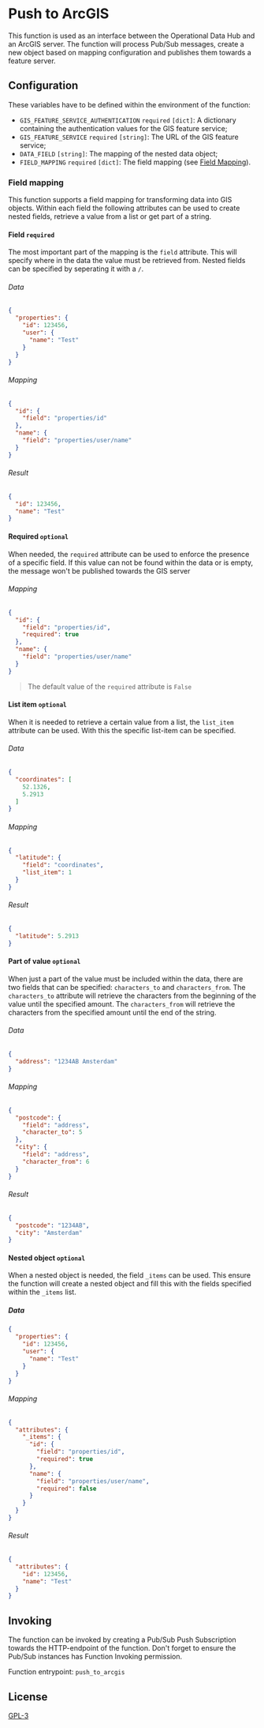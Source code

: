 # Push to ArcGIS

This function is used as an interface between the Operational Data Hub and an ArcGIS server. The function will process
Pub/Sub messages, create a new object based on mapping configuration and publishes them towards a feature server.

## Configuration
These variables have to be defined within the environment of the function:
- `GIS_FEATURE_SERVICE_AUTHENTICATION` `required` `[dict]`: A dictionary containing the authentication values for the 
  GIS feature service;
- `GIS_FEATURE_SERVICE` `required` `[string]`: The URL of the GIS feature service;
- `DATA_FIELD` `[string]`: The mapping of the nested data object;
- `FIELD_MAPPING` `required` `[dict]`: The field mapping (see [Field Mapping](#field-mapping)).

### Field mapping
This function supports a field mapping for transforming data into GIS objects. Within each field the following 
attributes can be used to create nested fields, retrieve a value from a list or get part of a string.

#### Field `required`
The most important part of the mapping is the `field` attribute. This will specify where in the data the value must be
retrieved from. Nested fields can be specified by seperating it with a `/`.

###### Data
~~~json
{
  "properties": {
    "id": 123456,
    "user": {
      "name": "Test"
    }
  }
}
~~~

###### Mapping
~~~json
{
  "id": {
    "field": "properties/id"
  },
  "name": {
    "field": "properties/user/name"
  }
}
~~~

###### Result
~~~json
{
  "id": 123456,
  "name": "Test"
}
~~~

#### Required `optional`
When needed, the `required` attribute can be used to enforce the presence of a specific field. If this value can not be
found within the data or is empty, the message won't be published towards the GIS server

###### Mapping
~~~json
{
  "id": {
    "field": "properties/id",
    "required": true
  },
  "name": {
    "field": "properties/user/name"
  }
}
~~~

> The default value of the `required` attribute is `False`

#### List item `optional`
When it is needed to retrieve a certain value from a list, the `list_item` attribute can be used. With this the specific
list-item can be specified.

###### Data
~~~json
{
  "coordinates": [
    52.1326,
    5.2913
  ]
}
~~~

###### Mapping
~~~json
{
  "latitude": {
    "field": "coordinates",
    "list_item": 1
  }
}
~~~

###### Result
~~~json
{
  "latitude": 5.2913
}
~~~

#### Part of value `optional`
When just a part of the value must be included within the data, there are two fields that can be specified:
`characters_to` and `characters_from`. The `characters_to` attribute will retrieve the characters from the beginning of
the value until the specified amount. The `characters_from` will retrieve the characters from the specified amount 
until the end of the string.

###### Data
~~~json
{
  "address": "1234AB Amsterdam"
}
~~~

###### Mapping
~~~json
{
  "postcode": {
    "field": "address",
    "character_to": 5
  },
  "city": {
    "field": "address",
    "character_from": 6
  }
}
~~~

###### Result
~~~json
{
  "postcode": "1234AB",
  "city": "Amsterdam"
}
~~~

#### Nested object `optional`
When a nested object is needed, the field `_items` can be used. This ensure the function will create a nested object and
fill this with the fields specified within the `_items` list.

##### Data
~~~json
{
  "properties": {
    "id": 123456,
    "user": {
      "name": "Test"
    }
  }
}
~~~

###### Mapping
~~~json
{
  "attributes": {
    "_items": {
      "id": {
        "field": "properties/id",
        "required": true
      },
      "name": {
        "field": "properties/user/name",
        "required": false
      }
    }
  }
}
~~~

###### Result
~~~json
{
  "attributes": {
    "id": 123456,
    "name": "Test"
  }
}
~~~

## Invoking
The function can be invoked by creating a Pub/Sub Push Subscription towards the HTTP-endpoint of the function. Don't
forget to ensure the Pub/Sub instances has Function Invoking permission.

Function entrypoint: `push_to_arcgis`

## License
[GPL-3](https://www.gnu.org/licenses/gpl-3.0.en.html)